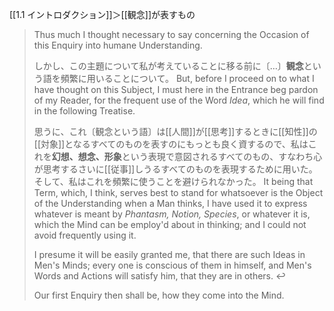 [[1.1 イントロダクション]]＞[[観念]]が表すもの


> 
> Thus much I thought necessary to say concerning the Occasion of this Enquiry into humane Understanding. 
> 
> しかし、この主題について私が考えていることに移る前に〔…〕**観念**という語を頻繁に用いることについて。
> But, before I proceed on to what I have thought on this Subject, I must here in the Entrance beg pardon of my Reader, for the frequent use of the Word *Idea*, which he will find in the following Treatise. 
> 
> 思うに、これ〔観念という語〕は[[人間]]が[[思考]]するときに[[知性]]の[[対象]]となるすべてのものを表すのにもっとも良く資するので、私はこれを**幻想、想念、形象**という表現で意図されるすべてのもの、すなわち心が思考するさいに[[従事]]しうるすべてのものを表現するために用いた。そして、私はこれを頻繁に使うことを避けられなかった。
> It being that Term, which, I think, serves best to stand for whatsoever is the Object of the Understanding when a Man thinks, I have used it to express whatever is meant by *Phantasm, Notion, Species*, or whatever it is, which the Mind can be employ'd about in thinking; and I could not avoid frequently using it. 
> 
> 
> I presume it will be easily granted me, that there are such Ideas in Men's Minds; every one is conscious of them in himself, and Men's Words and Actions will satisfy him, that they are in others. ↩
> 
> Our first Enquiry then shall be, how they come into the Mind.